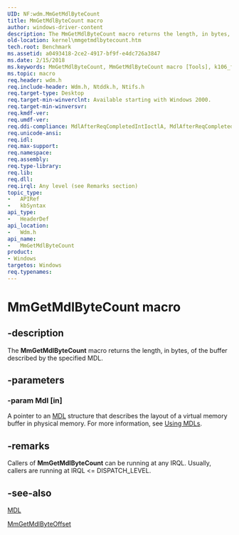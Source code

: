 ```yaml
---
UID: NF:wdm.MmGetMdlByteCount
title: MmGetMdlByteCount macro
author: windows-driver-content
description: The MmGetMdlByteCount macro returns the length, in bytes, of the buffer described by the specified MDL.
old-location: kernel\mmgetmdlbytecount.htm
tech.root: Benchmark
ms.assetid: a0493418-2ce2-4917-bf9f-e4dc726a3847
ms.date: 2/15/2018
ms.keywords: MmGetMdlByteCount, MmGetMdlByteCount macro [Tools], k106_f750d750-c5ca-44cf-b8f1-f52d2eb8bc27.xml, kernel.mmgetmdlbytecount, wdm/MmGetMdlByteCount
ms.topic: macro
req.header: wdm.h
req.include-header: Wdm.h, Ntddk.h, Ntifs.h
req.target-type: Desktop
req.target-min-winverclnt: Available starting with Windows 2000.
req.target-min-winversvr: 
req.kmdf-ver: 
req.umdf-ver: 
req.ddi-compliance: MdlAfterReqCompletedIntIoctlA, MdlAfterReqCompletedIoctlA, MdlAfterReqCompletedReadA, MdlAfterReqCompletedWriteA
req.unicode-ansi: 
req.idl: 
req.max-support: 
req.namespace: 
req.assembly: 
req.type-library: 
req.lib: 
req.dll: 
req.irql: Any level (see Remarks section)
topic_type:
-	APIRef
-	kbSyntax
api_type:
-	HeaderDef
api_location:
-	Wdm.h
api_name:
-	MmGetMdlByteCount
product:
- Windows
targetos: Windows
req.typenames: 
---
```


# MmGetMdlByteCount macro


## -description


The <b>MmGetMdlByteCount</b> macro returns the length, in bytes, of the buffer described by the specified MDL.


## -parameters




### -param Mdl [in]

A pointer to an <a href="https://msdn.microsoft.com/library/windows/hardware/ff554414">MDL</a> structure that describes the layout of a virtual memory buffer in physical memory. For more information, see <a href="https://msdn.microsoft.com/library/windows/hardware/ff565421">Using MDLs</a>.


## -remarks



Callers of <b>MmGetMdlByteCount</b> can be running at any IRQL. Usually, callers are running at IRQL &lt;= DISPATCH_LEVEL.




## -see-also




<a href="https://msdn.microsoft.com/library/windows/hardware/ff554414">MDL</a>



<a href="https://msdn.microsoft.com/library/windows/hardware/ff554533">MmGetMdlByteOffset</a>
 

 

